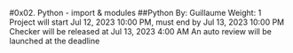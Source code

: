 #0x02. Python - import & modules
##Python
 By: Guillaume
 Weight: 1
 Project will start Jul 12, 2023 10:00 PM, must end by Jul 13, 2023 10:00 PM
 Checker will be released at Jul 13, 2023 4:00 AM
 An auto review will be launched at the deadline

